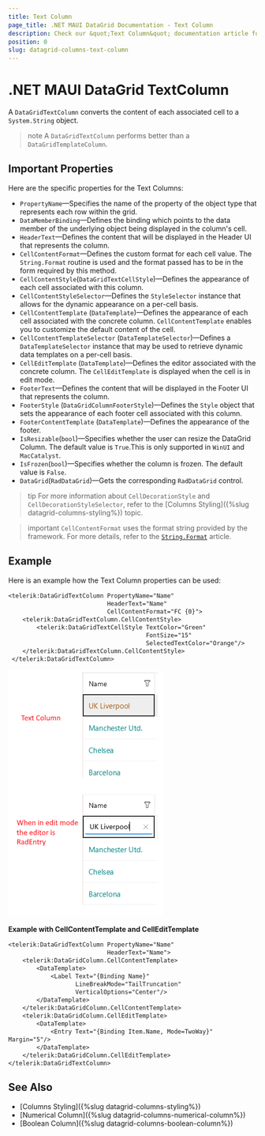 ```yaml
---
title: Text Column
page_title: .NET MAUI DataGrid Documentation - Text Column
description: Check our &quot;Text Column&quot; documentation article for Telerik DataGrid for .NET MAUI.
position: 0
slug: datagrid-columns-text-column
---
```


# .NET MAUI DataGrid TextColumn

A `DataGridTextColumn` converts the content of each associated cell to a `System.String` object.

>note A `DataGridTextColumn` performs better than a `DataGridTemplateColumn`.

## Important Properties

Here are the specific properties for the Text Columns:

* `PropertyName`&mdash;Specifies the name of the property of the object type that represents each row within the grid.
* `DataMemberBinding`&mdash;Defines the binding which points to the data member of the underlying object being displayed in the column's cell.
* `HeaderText`&mdash;Defines the content that will be displayed in the Header UI that represents the column.
* `CellContentFormat`&mdash;Defines the custom format for each cell value. The `String.Format` routine is used and the format passed has to be in the form required by this method.
* `CellContentStyle`(`DataGridTextCellStyle`)&mdash;Defines the appearance of each cell associated with this column. 
* `CellContentStyleSelector`&mdash;Defines the `StyleSelector` instance that allows for the dynamic appearance on a per-cell basis.
* `CellContentTemplate` (`DataTemplate`)&mdash;Defines the appearance of each cell associated with the concrete column. `CellContentTemplate` enables you to customize the default content of the cell.
* `CellContentTemplateSelector` (`DataTemplateSelector`)&mdash;Defines a `DataTemplateSelector` instance that may be used to retrieve dynamic data templates on a per-cell basis.
* `CellEditTemplate` (`DataTemplate`)&mdash;Defines the editor associated with the concrete column. The `CellEditTemplate` is displayed when the cell is in edit mode.
* `FooterText`&mdash;Defines the content that will be displayed in the Footer UI that represents the column.
* `FooterStyle` (`DataGridColumnFooterStyle`)&mdash;Defines the `Style` object that sets the appearance of each footer cell associated with this column.
* `FooterContentTemplate` (`DataTemplate`)&mdash;Defines the appearance of the footer.
* `IsResizable`(`bool`)&mdash;Specifies whether the user can resize the DataGrid Column. The default value is `True`.This is only supported in `WinUI` and `MacCatalyst`.
* `IsFrozen`(`bool`)&mdash;Specifies whether the column is frozen. The default value is `False`.
* `DataGrid`(`RadDataGrid`)&mdash;Gets the corresponding `RadDataGrid` control.

>tip For more information about `CellDecorationStyle` and  `CellDecorationStyleSelector`, refer to the [Columns Styling]({%slug datagrid-columns-styling%}) topic.

>important `CellContentFormat` uses the format string provided by the framework. For more details, refer to the [`String.Format`](https://docs.microsoft.com/en-us/dotnet/api/system.string.format?view=netframework-4.8) article.

## Example

Here is an example how the Text Column properties can be used:

```XAML
<telerik:DataGridTextColumn PropertyName="Name"
                            HeaderText="Name"
							CellContentFormat="FC {0}">
	<telerik:DataGridTextColumn.CellContentStyle>
    	<telerik:DataGridTextCellStyle TextColor="Green"
                                       FontSize="15"
                                       SelectedTextColor="Orange"/>
 	</telerik:DataGridTextColumn.CellContentStyle>
 </telerik:DataGridTextColumn>
```

![DataGrid Text Column](images/textcolumn-overview.png)

**Example with CellContentTemplate and CellEditTemplate**

```XAML
<telerik:DataGridTextColumn PropertyName="Name" 
							HeaderText="Name">
	<telerik:DataGridColumn.CellContentTemplate>
		<DataTemplate>
			<Label Text="{Binding Name}" 
				   LineBreakMode="TailTruncation"
				   VerticalOptions="Center"/>
		</DataTemplate>
	</telerik:DataGridColumn.CellContentTemplate>
	<telerik:DataGridColumn.CellEditTemplate>
		<DataTemplate>
			<Entry Text="{Binding Item.Name, Mode=TwoWay}" Margin="5"/>
		</DataTemplate>
	</telerik:DataGridColumn.CellEditTemplate>
</telerik:DataGridTextColumn>
```

## See Also

- [Columns Styling]({%slug datagrid-columns-styling%})
- [Numerical Column]({%slug datagrid-columns-numerical-column%})
- [Boolean Column]({%slug datagrid-columns-boolean-column%})
